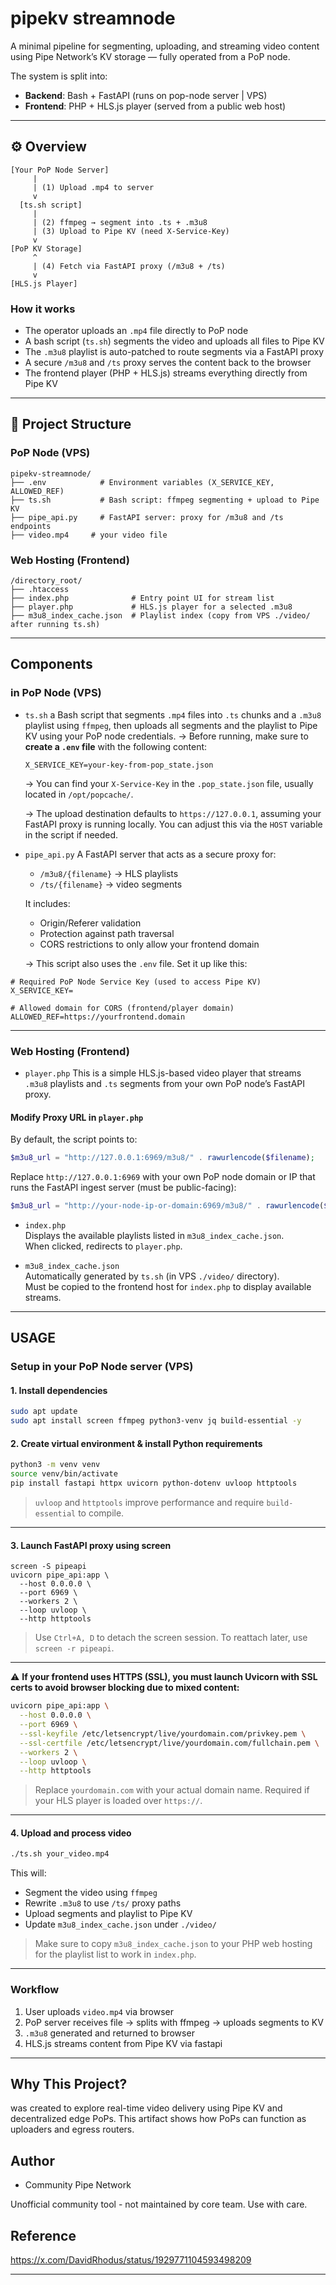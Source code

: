 # pipekv streamnode

A minimal pipeline for segmenting, uploading, and streaming video content using Pipe Network’s KV storage — fully operated from a PoP node.

The system is split into:
- **Backend**: Bash + FastAPI (runs on pop-node server | VPS)
- **Frontend**: PHP + HLS.js player (served from a public web host)

---

## ⚙️ Overview

```
[Your PoP Node Server]
     |
     | (1) Upload .mp4 to server
     v
  [ts.sh script]
     |
     | (2) ffmpeg → segment into .ts + .m3u8
     | (3) Upload to Pipe KV (need X-Service-Key)
     v
[PoP KV Storage]
     ^
     | (4) Fetch via FastAPI proxy (/m3u8 + /ts)
     v
[HLS.js Player]
```

### How it works

- The operator uploads an `.mp4` file directly to PoP node
- A bash script (`ts.sh`) segments the video and uploads all files to Pipe KV
- The `.m3u8` playlist is auto-patched to route segments via a FastAPI proxy
- A secure `/m3u8` and `/ts` proxy serves the content back to the browser
- The frontend player (PHP + HLS.js) streams everything directly from Pipe KV

---

## 📂 Project Structure

### PoP Node (VPS)

```
pipekv-streamnode/
├── .env            # Environment variables (X_SERVICE_KEY, ALLOWED_REF)
├── ts.sh           # Bash script: ffmpeg segmenting + upload to Pipe KV
├── pipe_api.py     # FastAPI server: proxy for /m3u8 and /ts endpoints 
├── video.mp4     # your video file
```
### Web Hosting (Frontend)
```
/directory_root/
├── .htaccess
├── index.php              # Entry point UI for stream list
├── player.php             # HLS.js player for a selected .m3u8
├── m3u8_index_cache.json  # Playlist index (copy from VPS ./video/ after running ts.sh)
```

---

## Components

### in PoP Node (VPS)

* `ts.sh`
  a Bash script that segments `.mp4` files into `.ts` chunks and a `.m3u8` playlist using `ffmpeg`,
  then uploads all segments and the playlist to Pipe KV using your PoP node credentials.
  → Before running, make sure to **create a `.env` file** with the following content:

  ```
  X_SERVICE_KEY=your-key-from-pop_state.json
  ```

  → You can find your `X-Service-Key` in the `.pop_state.json` file, usually located in `/opt/popcache/`.

  → The upload destination defaults to `https://127.0.0.1`, assuming your FastAPI proxy is running locally. You can adjust this via the `HOST` variable in the script if needed.


* `pipe_api.py`
  A FastAPI server that acts as a secure proxy for:

  * `/m3u8/{filename}` → HLS playlists
  * `/ts/{filename}`   → video segments

  It includes:
  * Origin/Referer validation
  * Protection against path traversal
  * CORS restrictions to only allow your frontend domain

  → This script also uses the `.env` file. Set it up like this:

```
# Required PoP Node Service Key (used to access Pipe KV)
X_SERVICE_KEY=

# Allowed domain for CORS (frontend/player domain)
ALLOWED_REF=https://yourfrontend.domain
  ```

---

### Web Hosting (Frontend)

- `player.php` 
This is a simple HLS.js-based video player that streams `.m3u8` playlists and `.ts` segments from your own PoP node’s FastAPI proxy.
#### Modify Proxy URL in `player.php`
By default, the script points to:
```php
$m3u8_url = "http://127.0.0.1:6969/m3u8/" . rawurlencode($filename);
```
Replace `http://127.0.0.1:6969` with your own PoP node domain or IP that runs the FastAPI ingest server (must be public-facing):
```php
$m3u8_url = "http://your-node-ip-or-domain:6969/m3u8/" . rawurlencode($filename);
```

- `index.php`  
  Displays the available playlists listed in `m3u8_index_cache.json`.  
  When clicked, redirects to `player.php`.

- `m3u8_index_cache.json`  
  Automatically generated by `ts.sh` (in VPS `./video/` directory).  
  Must be copied to the frontend host for `index.php` to display available streams.
---


## USAGE

###  Setup in your PoP Node server (VPS)

#### 1. Install dependencies

```bash
sudo apt update
sudo apt install screen ffmpeg python3-venv jq build-essential -y
````

#### 2. Create virtual environment & install Python requirements

```bash
python3 -m venv venv
source venv/bin/activate
pip install fastapi httpx uvicorn python-dotenv uvloop httptools
```
> `uvloop` and `httptools` improve performance and require `build-essential` to compile.

---


#### 3. Launch FastAPI proxy using screen

```bash;
screen -S pipeapi
uvicorn pipe_api:app \
  --host 0.0.0.0 \
  --port 6969 \
  --workers 2 \
  --loop uvloop \
  --http httptools
```

> Use `Ctrl+A, D` to detach the screen session.
> To reattach later, use `screen -r pipeapi`.

---

⚠️ **If your frontend uses HTTPS (SSL), you must launch Uvicorn with SSL certs to avoid browser blocking due to mixed content:**

```bash
uvicorn pipe_api:app \
  --host 0.0.0.0 \
  --port 6969 \
  --ssl-keyfile /etc/letsencrypt/live/yourdomain.com/privkey.pem \
  --ssl-certfile /etc/letsencrypt/live/yourdomain.com/fullchain.pem \
  --workers 2 \
  --loop uvloop \
  --http httptools
```

> Replace `yourdomain.com` with your actual domain name.
> Required if your HLS player is loaded over `https://`.

---

#### 4. Upload and process video

```bash
./ts.sh your_video.mp4
```

This will:

* Segment the video using `ffmpeg`
* Rewrite `.m3u8` to use `/ts/` proxy paths
* Upload segments and playlist to Pipe KV
* Update `m3u8_index_cache.json` under `./video/`

> Make sure to copy `m3u8_index_cache.json` to your PHP web hosting for the playlist list to work in `index.php`.

---

### Workflow

1. User uploads `video.mp4` via browser
2. PoP server receives file → splits with ffmpeg → uploads segments to KV
3. `.m3u8` generated and returned to browser
4. HLS.js streams content from Pipe KV via fastapi 

---

## Why This Project?
was created to explore real-time video delivery using Pipe KV and decentralized edge PoPs. This artifact shows how PoPs can function as uploaders and egress routers.


## Author
- Community Pipe Network

Unofficial community tool - not maintained by core team. Use with care.

## Reference
https://x.com/DavidRhodus/status/1929771104593498209

---


